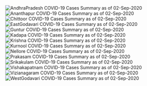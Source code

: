 
<img src="https://deepuhub.github.io/COVID-19/GraphsGenerated/02-Sep-2020/Last24Hrs_AndhraPradesh_02-Sep-2020.jpg" alt="AndhraPradesh COVID-19 Cases Summary as of 02-Sep-2020">
 <br>
<img src="https://deepuhub.github.io/COVID-19/GraphsGenerated/02-Sep-2020/Last24Hrs_Ananthapur_02-Sep-2020.jpg" alt="Ananthapur COVID-19 Cases Summary as of 02-Sep-2020">
 <br>
<img src="https://deepuhub.github.io/COVID-19/GraphsGenerated/02-Sep-2020/Last24Hrs_Chittoor_02-Sep-2020.jpg" alt="Chittoor COVID-19 Cases Summary as of 02-Sep-2020">
 <br>
<img src="https://deepuhub.github.io/COVID-19/GraphsGenerated/02-Sep-2020/Last24Hrs_EastGodavari_02-Sep-2020.jpg" alt="EastGodavari COVID-19 Cases Summary as of 02-Sep-2020">
 <br>
<img src="https://deepuhub.github.io/COVID-19/GraphsGenerated/02-Sep-2020/Last24Hrs_Guntur_02-Sep-2020.jpg" alt="Guntur COVID-19 Cases Summary as of 02-Sep-2020">
 <br>
<img src="https://deepuhub.github.io/COVID-19/GraphsGenerated/02-Sep-2020/Last24Hrs_Kadapa_02-Sep-2020.jpg" alt="Kadapa COVID-19 Cases Summary as of 02-Sep-2020">
 <br>
<img src="https://deepuhub.github.io/COVID-19/GraphsGenerated/02-Sep-2020/Last24Hrs_Krishna_02-Sep-2020.jpg" alt="Krishna COVID-19 Cases Summary as of 02-Sep-2020">
 <br>
<img src="https://deepuhub.github.io/COVID-19/GraphsGenerated/02-Sep-2020/Last24Hrs_Kurnool_02-Sep-2020.jpg" alt="Kurnool COVID-19 Cases Summary as of 02-Sep-2020">
 <br>
<img src="https://deepuhub.github.io/COVID-19/GraphsGenerated/02-Sep-2020/Last24Hrs_Nellore_02-Sep-2020.jpg" alt="Nellore COVID-19 Cases Summary as of 02-Sep-2020">
 <br>
<img src="https://deepuhub.github.io/COVID-19/GraphsGenerated/02-Sep-2020/Last24Hrs_Prakasam_02-Sep-2020.jpg" alt="Prakasam COVID-19 Cases Summary as of 02-Sep-2020">
 <br>
<img src="https://deepuhub.github.io/COVID-19/GraphsGenerated/02-Sep-2020/Last24Hrs_Srikakulam_02-Sep-2020.jpg" alt="Srikakulam COVID-19 Cases Summary as of 02-Sep-2020">
 <br>
<img src="https://deepuhub.github.io/COVID-19/GraphsGenerated/02-Sep-2020/Last24Hrs_Vishakapatnam_02-Sep-2020.jpg" alt="Vishakapatnam COVID-19 Cases Summary as of 02-Sep-2020">
 <br>
<img src="https://deepuhub.github.io/COVID-19/GraphsGenerated/02-Sep-2020/Last24Hrs_Vizianagaram_02-Sep-2020.jpg" alt="Vizianagaram COVID-19 Cases Summary as of 02-Sep-2020">
 <br>
<img src="https://deepuhub.github.io/COVID-19/GraphsGenerated/02-Sep-2020/Last24Hrs_WestGodavari_02-Sep-2020.jpg" alt="WestGodavari COVID-19 Cases Summary as of 02-Sep-2020">
 <br> 